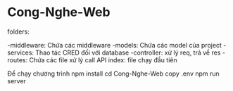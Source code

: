 # Cong-Nghe-Web

folders:

-middleware: Chứa các middleware 
-models: Chứa các model của project
-services: Thao tác CRED đối với database
-controller: xử lý req, trả về res
-routes: Chứa các file xử lý call API 
index: file chạy đầu tiên

Để chạy chương trình
npm install
cd Cong-Nghe-Web
copy .env
npm run server


